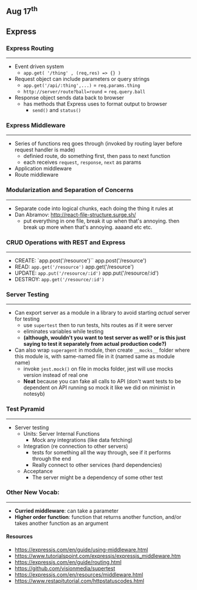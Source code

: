 ## Aug 17<sup>th</sup>
## Express

### Express Routing
***
- Event driven system
  - `app.get( '/thing' , (req,res) => {} )`
- Request object can include parameters or query strings
  - `app.get('/api/:thing',...)` = `req.params.thing`
  - `http://server/route?ball=round` = `req.query.ball`
- Response object sends data back to browser
  - has methods that Express uses to format output to browser
    - `send()` and `status()`

### Express Middleware
***
- Series of functions req goes through (invoked by routing layer before request handler is made)
  - definied route, do something first, then pass to next function
  - each receives `request`, `response`, `next` as params
- Application middleware
- Route middleware


### Modularization and Separation of Concerns
***
- Separate code into logical chunks, each doing the thing it rules at
- Dan Abramov: http://react-file-structure.surge.sh/
  - put everything in one file, break it up when that's annoying. then break up more when that's annoying. aaaand etc etc.

### CRUD Operations with REST and Express
***
- CREATE: `app.post('/resource')``
app.post('/resource')
- READ: `app.get('/resource')`
app.get('/resource')
- UPDATE: `app.put('/resource/:id')`
app.put('/resource/:id')
- DESTROY: `app.get('/resource/:id')`


### Server Testing
***
- Can export server as a module in a library to avoid starting *actual* server for testing
  - use `supertest` then to run tests, hits routes as if it were server
  - eliminates variables while testing
  - **(although, wouldn't you want to test server as well? or is this just saying to test it separately from actual production code?)**
- Can also wrap `superagent` in module, then create `__mocks__` folder where this module is, with same-named file in it (named same as module name)
  - invoke `jest.mock()` on file in mocks folder, jest will use mocks version instead of real one
  - **Neat** because you can fake all calls to API (don't want tests to be dependent on API running so mock it like we did on minimist in notesyb)

### Test Pyramid
***
- Server testing
    - Units: Server Internal Functions
      - Mock any integrations (like data fetching)
    - Integration (re connection to other servers)
      - tests for something all the way through, see if it performs through the end
      - Really connect to other services (hard dependencies)
    - Acceptance
      - The server might be a dependency of some other test

### Other New Vocab:
***
- **Curried middleware**: can take a parameter  
- **Higher order function**: function that returns another function, and/or takes another function as an argument

#### Resources
- https://expressjs.com/en/guide/using-middleware.html
- https://www.tutorialspoint.com/expressjs/expressjs_middleware.htm
- https://expressjs.com/en/guide/routing.html
- https://github.com/visionmedia/supertest
- https://expressjs.com/en/resources/middleware.html
- https://www.restapitutorial.com/httpstatuscodes.html
